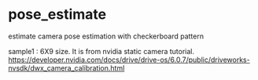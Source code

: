 # pose_estimate
estimate camera pose estimation with checkerboard pattern

sample1 : 6X9 size. It is from nvidia static camera tutorial. 
https://developer.nvidia.com/docs/drive/drive-os/6.0.7/public/driveworks-nvsdk/dwx_camera_calibration.html
